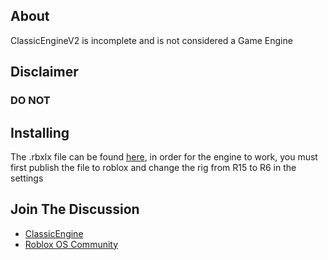 ## About
<p>ClassicEngineV2 is incomplete and is not considered a Game Engine</p>

## Disclaimer
<h3 color="black";>DO NOT</h3>

## Installing
<p>The .rbxlx file can be found <a href="https://github.com/Hoidberg/ClassicEngineV2/releases/tag/v0.5.1">here</a>, in order for the engine to work, you must first publish the file to roblox and change the rig from R15 to R6 in the settings</p>

## Join The Discussion
* <a href="https://discord.gg/uH4VPrr">ClassicEngine</a>
* <a href="https://discord.gg/mhtGUS8">Roblox OS Community</a>
